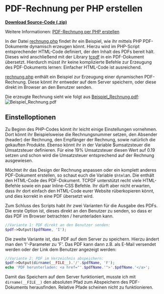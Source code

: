 # PDF-Rechnung per PHP erstellen

[**Download Source-Code (.zip)**](https://github.com/PHP-Einfach/pdf-rechnung/archive/master.zip)

Weitere Informationen: [PDF-Rechnung per PHP erstellen](http://www.php-einfach.de/experte/php-codebeispiele/pdf-per-php-erstellen-pdf-rechnung/)

In der Datei [rechnung.php](rechnung.php) findet ihr ein Beispiel, wie ihr mittels PHP PDF-Dokumente dynamisch erzeugen könnt. Hierzu wird im PHP-Script entsprechender HTML-Code definiert, der den Inhalt des PDFs bereit hält. Dieses wird anschließend mit der Library [tcpdf](https://tcpdf.org) in ein PDF-Dokument übersetzt. Hierdurch müsst ihr keine komplizierte Befehle zur Erzeugung des PDF-Dokuments lernen: Einfacher HTML-Code ist ausreichend.

[rechnung.php](rechnung.php) enthält ein Beispiel zur Erzeugung einer dynamischen PDF-Rechnung. Diese könnt ihr entweder auf dem Server speichern, oder diese direkt im Browser an den Benutzer senden. 

Die erzeugte Rechnung sieht wie folgt aus [Beispiel_Rechnung.pdf](Beispiel_Rechnung.pdf):
![Beispiel_Rechnung.pdf](Beispiel_Rechnung.png "Beispiel_Rechnung.pdf")

## Einstelloptionen
Zu Beginn des PHP-Codes könnt ihr leicht einige Einstellungen vornehmen. Dort könnt ihr Beispielsweise die Rechnungsnummer setzen, den Absender (header) der Rechnung, den Empfänger der Rechnung, sowie natürlich die gekauften Produkte. Ebenso könnt ihr in der Variable $umsatzsteuer die Umsatzsteuer definieren. Für eine 19% Umsatzsteuer diesen Wert auf 0.19 setzen und schon wird die Umsatzsteuer entsprechend auf der Rechnung ausgewiesen. 

Möchtet ihr das Design der Rechnung anpassen oder ein komplett anderes PDF-Dokument erstellen, so schaut euch die Variable `$html`an. Die enthält den HTML-Code des PDF-Dokument. TCPDF unterstützt recht viele HTML-Befehle sowie ein paar Inline-CSS Befehle. Ihr dürft aber nicht erwarten, dass ihr dort einfach den HTML-Code eurer Website rüberkopieren könnt, und dies korrekt in eine PDF übersetzt wird.

Zum Schluss des Scripts habt ihr zwei Varianten für die Ausgabe des PDFs. Die erste Option ist, dieses direkt an den Benutzer zu senden, so dass er das PDF im Browser betrachten / herunterladen kann.
```php
//Variante 1: PDF direkt an den Benutzer senden:
$pdf->Output($pdfName, 'I');
```

Die zweite Variante ist, das PDF auf dem Server zu speichern. Hierzu ändert man den 'I'-Parameter zu 'F'. Das PDF kann dann z.B. als E-Mail versendet werden oder der Link dem Benutzer angezeigt werden:
```php
//Variante 2: PDF im Verzeichnis abspeichern:
$pdf->Output(dirname(__FILE__).'/'.$pdfName, 'F');
echo 'PDF herunterladen: <a href="'.$pdfName.'">'.$pdfName.'</a>';
```
Damit das Speichern auf dem Server funktioniert, musste ich mit `dirname(__FILE__)` den absoluten Pfad zum Abspeichern des PDF-Dokuments herausfinden. Relative Pfade scheinen nicht zu funktionieren.
